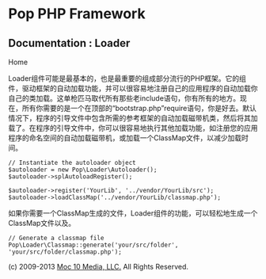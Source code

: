 Pop PHP Framework
=================

Documentation : Loader
----------------------

Home

Loader组件可能是最基本的，也是最重要的组成部分流行的PHP框架。它的组件，驱动框架的自动加载功能，并可以很容易地注册自己的应用程序的自动加载你自己的类加载。这单枪匹马取代所有那些老include语句，你有所有的地方。现在，所有你需要的是一个在顶部的“bootstrap.php”require语句，你是好去。默认情况下，程序的引导文件中包含所需的参考框架的自动加载磁带机类，然后将其加载了。在程序的引导文件中，你可以很容易地执行其他加载功能，如注册您的应用程序的命名空间的自动加载磁带机，或加载一个ClassMap文件，以减少加载时间。

    // Instantiate the autoloader object
    $autoloader = new Pop\Loader\Autoloader();
    $autoloader->splAutoloadRegister();

    $autoloader->register('YourLib', '../vendor/YourLib/src');
    $autoloader->loadClassMap('../vendor/YourLib/classmap.php');

如果你需要一个ClassMap生成的文件，Loader组件的功能，可以轻松地生成一个ClassMap文件以及。

    // Generate a classmap file
    Pop\Loader\Classmap::generate('your/src/folder', 'your/src/folder/classmap.php');

\(c) 2009-2013 [Moc 10 Media, LLC.](http://www.moc10media.com) All
Rights Reserved.
